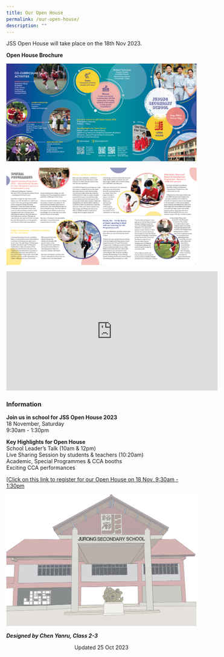 ```yaml
---
title: Our Open House
permalink: /our-open-house/
description: ""
---
```

JSS Open House will take place on the 18th Nov 2023.



**Open House Brochure**

![](/images/Open%20House%20Brochure%20Page%201.png)

![](/images/Open%20House%20Brochure%20Page%202.png)

<iframe width="560" height="315" src="https://www.youtube.com/embed/MP1cQUzX8a4?start=3" title="YouTube video player" frameborder="0" allow="accelerometer; autoplay; clipboard-write; encrypted-media; gyroscope; picture-in-picture" allowfullscreen=""></iframe>

### Information

**Join us in school for JSS Open House 2023**  
18 November, Saturday  
9:30am - 1:30pm  
  
**Key Highlights for Open House**  
School Leader’s Talk (10am &amp; 12pm)  
Live Sharing Session by students &amp; teachers (10:20am)  
Academic, Special Programmes &amp; CCA booths  
Exciting CCA performances  
  

[[Click on this link to register for our Open House on 18 Nov, 9:30am - 1:30pm](https://go.gov.sg/jss-openhouse2023-registration)

![](/images/Monochromatic%20painting%20-%20JSS%20School%20Facade%2013%20Apr%202022%20at%201_35%20PM.png)

_**Designed by Chen Yanru, Class 2-3**_

<center> Updated 25 Oct 2023 </center>